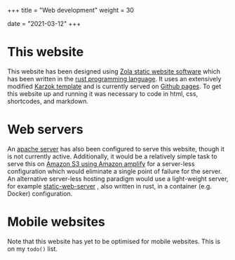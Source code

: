 +++
title = "Web development"
weight = 30

date = "2021-03-12"
+++

# This website
This website has been designed using <a href="https://www.getzola.org" target="_blank">Zola static website software</a>  which has been written in the <a href="https://www.rust-lang.org" target="_blank">rust programming language</a>. It uses an extensively modified <a href="https://www.getzola.org/themes/karzok/" target="_blank">Karzok template</a> and is currently served on  <a href="https://pages.github.com" target="_blank">Github pages</a>.
To get this website up and running it was necessary to code in html, css, shortcodes, and markdown.




# Web servers
An  <a href="https://httpd.apache.org" target="_blank">apache server</a> has also been configured to serve this website, though it is not currently active. Additionally, it would be a relatively simple task to serve this on  <a href="https://docs.aws.amazon.com/AmazonS3/latest/userguide/WebsiteHosting.html" target="_blank">Amazon S3 using Amazon amplify</a>
for a server-less configuration which would eliminate a single point of failure for the server. An alternative server-less hosting paradigm  would use a light-weight server, for example <a href="https://github.com/joseluisq/static-web-server" target="_blank">static-web-server</a> , also written in rust, in a container (e.g. Docker) configuration.


# Mobile websites
Note that this website has yet to be optimised for mobile websites. This is on my `todo()` list.
